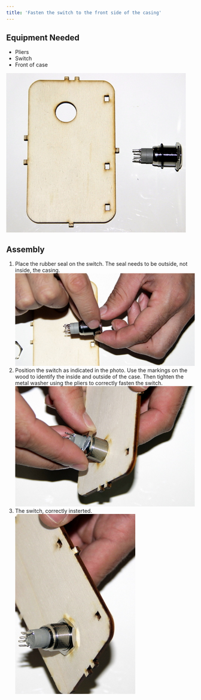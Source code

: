 ```yaml
---
title: 'Fasten the switch to the front side of the casing'
---
```


## Equipment Needed
- Pliers
- Switch
- Front of case

![](_MG_5282.JPG)

## Assembly

1. Place the rubber seal on the switch. The seal needs to be outside, not inside, the casing.    
    ![](_MG_5284.JPG)  
2. Position the switch as indicated in the photo.  Use the markings on the wood to identify the inside and outside of the case. Then tighten the metal washer using the pliers to correctly fasten the switch.     
    ![](_MG_5285.JPG)  
3. The switch, correctly insterted.     
    ![](_MG_5286.JPG)  



